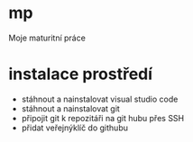 # mp
Moje maturitní práce

# instalace prostředí
- stáhnout a nainstalovat visual studio code
- stáhnout a nainstalovat git
- připojit git k repozitáři na git hubu přes SSH
- přidat veřejnýklíč do githubu
